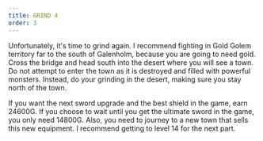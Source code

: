 ```yaml
---
title: GRIND 4
order: 3
---
```





Unfortunately, it's time to grind again. I recommend fighting in Gold Golem
territory far to the south of Galenholm, because you are going to need gold.
Cross the bridge and head south into the desert where you will see a town. Do
not attempt to enter the town as it is destroyed and filled with powerful
monsters. Instead, do your grinding in the desert, making sure you stay north of
the town.

If you want the next sword upgrade and the best shield in the game, earn 24600G.
If you choose to wait until you get the ultimate sword in the game, you only
need 14800G. Also, you need to journey to a new town that sells this new
equipment. I recommend getting to level 14 for the next part.



